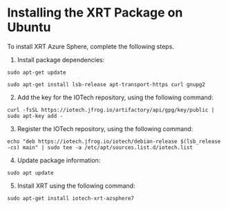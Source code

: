 # Installing the XRT Package on Ubuntu

To install XRT Azure Sphere, complete the following steps.

1. Install package dependencies:

`sudo apt-get update`

`sudo apt-get install lsb-release apt-transport-https curl gnupg2`

2. Add the key for the IOTech repository, using the following command:

`curl -fsSL https://iotech.jfrog.io/artifactory/api/gpg/key/public | sudo apt-key add - `

3. Register the IOTech repository, using the following command:

`echo "deb https://iotech.jfrog.io/iotech/debian-release $(lsb_release -cs) main" | sudo tee -a /etc/apt/sources.list.d/iotech.list`

4. Update package information:

`sudo apt update`

5. Install XRT using the following command:

`sudo apt-get install iotech-xrt-azsphere7`
